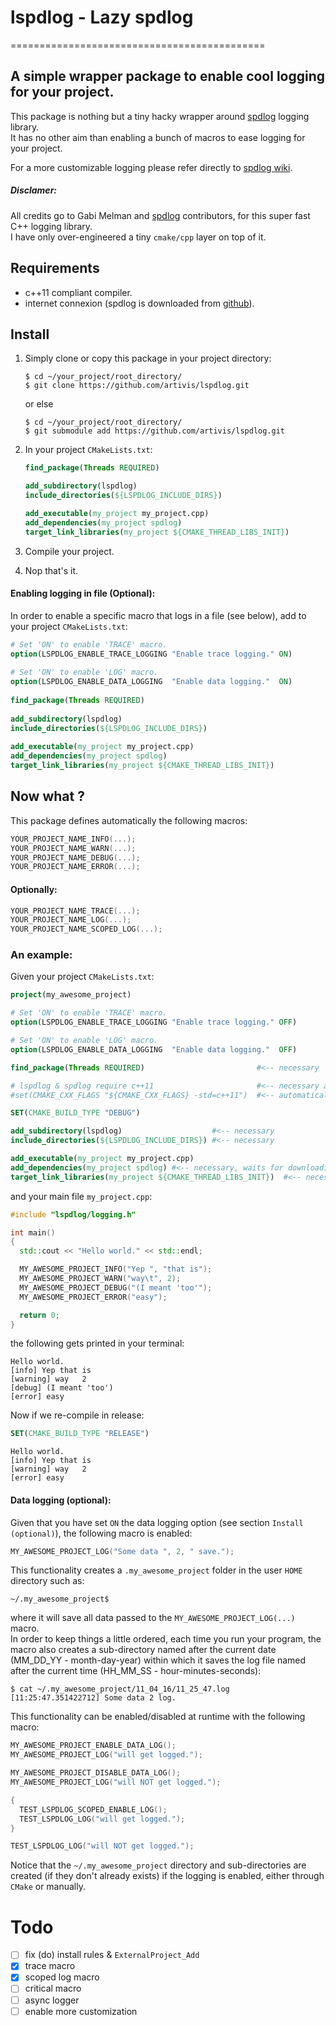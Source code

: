 # lspdlog - Lazy spdlog
============================================

## A simple wrapper package to enable cool logging for your project.

This package is nothing but a tiny hacky wrapper around [spdlog](https://github.com/gabime/spdlog) logging library.  
It has no other aim than enabling a bunch of macros to ease logging for your project.

For a more customizable logging please refer directly to [spdlog wiki](https://github.com/gabime/spdlog/wiki/1.-QuickStart).

##### Disclamer:

All credits go to Gabi Melman and [spdlog](https://github.com/gabime/spdlog) contributors, for this super fast C++ logging library.  
I have only over-engineered a tiny `cmake/cpp` layer on top of it.

## Requirements

-   c++11 compliant compiler.
-   internet connexion (spdlog is downloaded from [github](https://github.com/gabime/spdlog)).

## Install

1.  Simply clone or copy this package in your project directory:

    ```terminal
    $ cd ~/your_project/root_directory/
    $ git clone https://github.com/artivis/lspdlog.git
    ```

    or else

    ```terminal
    $ cd ~/your_project/root_directory/
    $ git submodule add https://github.com/artivis/lspdlog.git
    ```

2.  In your project `CMakeLists.txt`:

    ```cmake
    find_package(Threads REQUIRED)

    add_subdirectory(lspdlog)
    include_directories(${LSPDLOG_INCLUDE_DIRS})

    add_executable(my_project my_project.cpp)
    add_dependencies(my_project spdlog)
    target_link_libraries(my_project ${CMAKE_THREAD_LIBS_INIT})
    ```

3.  Compile your project.

4.  Nop that's it.

#### Enabling logging in file (Optional):

In order to enable a specific macro that logs in a file (see below), add to your project `CMakeLists.txt`:

```cmake
# Set 'ON' to enable 'TRACE' macro.
option(LSPDLOG_ENABLE_TRACE_LOGGING "Enable trace logging." ON)
  
# Set 'ON' to enable 'LOG' macro.
option(LSPDLOG_ENABLE_DATA_LOGGING  "Enable data logging."  ON)
  
find_package(Threads REQUIRED)
  
add_subdirectory(lspdlog)
include_directories(${LSPDLOG_INCLUDE_DIRS})
  
add_executable(my_project my_project.cpp)
add_dependencies(my_project spdlog)
target_link_libraries(my_project ${CMAKE_THREAD_LIBS_INIT})
```

## Now what ?

This package defines automatically the following macros:

```cpp
YOUR_PROJECT_NAME_INFO(...);
YOUR_PROJECT_NAME_WARN(...);
YOUR_PROJECT_NAME_DEBUG(...);
YOUR_PROJECT_NAME_ERROR(...);
```

#### Optionally:

```cpp
YOUR_PROJECT_NAME_TRACE(...);
YOUR_PROJECT_NAME_LOG(...);
YOUR_PROJECT_NAME_SCOPED_LOG(...);
```

### An example:

Given your project `CMakeLists.txt`:

```cmake
project(my_awesome_project)

# Set 'ON' to enable 'TRACE' macro.
option(LSPDLOG_ENABLE_TRACE_LOGGING "Enable trace logging." OFF)

# Set 'ON' to enable 'LOG' macro.
option(LSPDLOG_ENABLE_DATA_LOGGING  "Enable data logging."  OFF)

find_package(Threads REQUIRED)                         #<-- necessary

# lspdlog & spdlog require c++11                       #<-- necessary and
#set(CMAKE_CXX_FLAGS "${CMAKE_CXX_FLAGS} -std=c++11")  #<-- automatically set

SET(CMAKE_BUILD_TYPE "DEBUG")

add_subdirectory(lspdlog)                    #<-- necessary
include_directories(${LSPDLOG_INCLUDE_DIRS}) #<-- necessary

add_executable(my_project my_project.cpp)
add_dependencies(my_project spdlog) #<-- necessary, waits for downloading spdlog
target_link_libraries(my_project ${CMAKE_THREAD_LIBS_INIT})  #<-- necessary
```

and your main file `my_project.cpp`:

```cpp
#include "lspdlog/logging.h"

int main()
{
  std::cout << "Hello world." << std::endl;

  MY_AWESOME_PROJECT_INFO("Yep ", "that is");
  MY_AWESOME_PROJECT_WARN("way\t", 2);
  MY_AWESOME_PROJECT_DEBUG("(I meant 'too'");
  MY_AWESOME_PROJECT_ERROR("easy");

  return 0;
}
```

the following gets printed in your terminal:

```terminal
Hello world.
[info] Yep that is
[warning] way   2
[debug] (I meant 'too')
[error] easy
```

Now if we re-compile in release:

```cmake
SET(CMAKE_BUILD_TYPE "RELEASE")
```

```terminal
Hello world.
[info] Yep that is
[warning] way   2
[error] easy
```

#### Data logging (optional):

Given that you have set `ON` the data logging option (see section `Install (optional)`), the following macro is enabled:

```cpp
MY_AWESOME_PROJECT_LOG("Some data ", 2, " save.");
```

This functionality creates a `.my_awesome_project` folder in the user `HOME` directory such as:

```terminal
~/.my_awesome_project$
```

where it will save all data passed to the `MY_AWESOME_PROJECT_LOG(...)` macro.  
In order to keep things a little ordered, each time you run your program, the macro also creates a sub-directory named after the current date (MM_DD_YY - month-day-year) within which it saves the log file named after the current time (HH_MM_SS - hour-minutes-seconds):

```terminal
$ cat ~/.my_awesome_project/11_04_16/11_25_47.log
[11:25:47.351422712] Some data 2 log.
```

This functionality can be enabled/disabled at runtime with the following macro:

```cpp
MY_AWESOME_PROJECT_ENABLE_DATA_LOG();
MY_AWESOME_PROJECT_LOG("will get logged.");

MY_AWESOME_PROJECT_DISABLE_DATA_LOG();
MY_AWESOME_PROJECT_LOG("will NOT get logged.");

{
  TEST_LSPDLOG_SCOPED_ENABLE_LOG();
  TEST_LSPDLOG_LOG("will get logged.");
}

TEST_LSPDLOG_LOG("will NOT get logged.");
```

Notice that the `~/.my_awesome_project` directory and sub-directories are created (if they don't already exists) if the logging is enabled, either through `CMake` or manually.


# Todo

-   [ ] fix (do) install rules & `ExternalProject_Add`
-   [x] trace macro
-   [x] scoped log macro
-   [ ] critical macro
-   [ ] async logger
-   [ ] enable more customization
